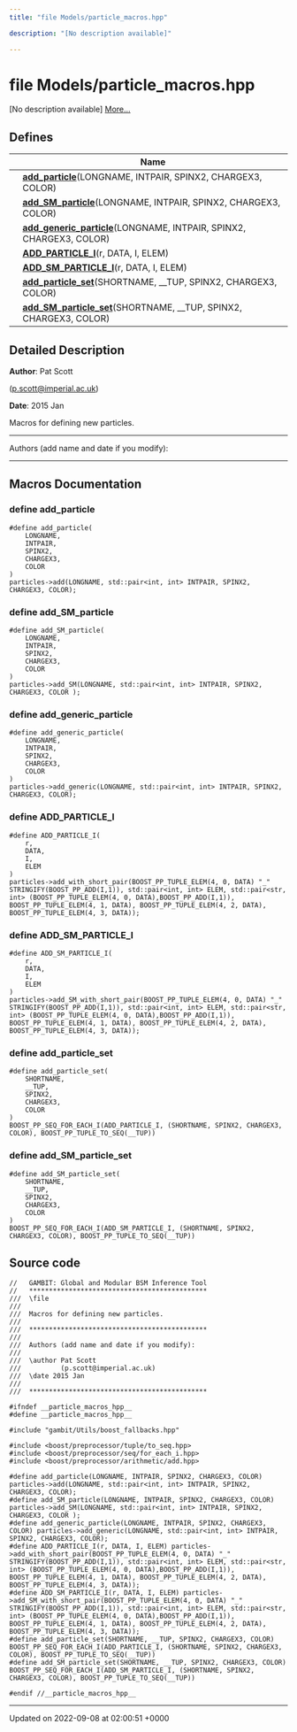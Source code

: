 ```yaml
---
title: "file Models/particle_macros.hpp"

description: "[No description available]"

---
```


# file Models/particle_macros.hpp

[No description available] [More...](#detailed-description)

## Defines

|                | Name           |
| -------------- | -------------- |
|  | **[add_particle](/documentation/code/files/particle__macros_8hpp/#define-particle-macros-hpp-add-particle)**(LONGNAME, INTPAIR, SPINX2, CHARGEX3, COLOR)  |
|  | **[add_SM_particle](/documentation/code/files/particle__macros_8hpp/#define-particle-macros-hpp-add-sm-particle)**(LONGNAME, INTPAIR, SPINX2, CHARGEX3, COLOR)  |
|  | **[add_generic_particle](/documentation/code/files/particle__macros_8hpp/#define-particle-macros-hpp-add-generic-particle)**(LONGNAME, INTPAIR, SPINX2, CHARGEX3, COLOR)  |
|  | **[ADD_PARTICLE_I](/documentation/code/files/particle__macros_8hpp/#define-particle-macros-hpp-add-particle-i)**(r, DATA, I, ELEM)  |
|  | **[ADD_SM_PARTICLE_I](/documentation/code/files/particle__macros_8hpp/#define-particle-macros-hpp-add-sm-particle-i)**(r, DATA, I, ELEM)  |
|  | **[add_particle_set](/documentation/code/files/particle__macros_8hpp/#define-particle-macros-hpp-add-particle-set)**(SHORTNAME, __TUP, SPINX2, CHARGEX3, COLOR)  |
|  | **[add_SM_particle_set](/documentation/code/files/particle__macros_8hpp/#define-particle-macros-hpp-add-sm-particle-set)**(SHORTNAME, __TUP, SPINX2, CHARGEX3, COLOR)  |

## Detailed Description


**Author**: Pat Scott 

 ([p.scott@imperial.ac.uk](mailto:p.scott@imperial.ac.uk)) 

**Date**: 2015 Jan

Macros for defining new particles.



------------------

Authors (add name and date if you modify):



------------------




## Macros Documentation

### define add_particle

```
#define add_particle(
    LONGNAME,
    INTPAIR,
    SPINX2,
    CHARGEX3,
    COLOR
)
particles->add(LONGNAME, std::pair<int, int> INTPAIR, SPINX2, CHARGEX3, COLOR);
```


### define add_SM_particle

```
#define add_SM_particle(
    LONGNAME,
    INTPAIR,
    SPINX2,
    CHARGEX3,
    COLOR
)
particles->add_SM(LONGNAME, std::pair<int, int> INTPAIR, SPINX2, CHARGEX3, COLOR );
```


### define add_generic_particle

```
#define add_generic_particle(
    LONGNAME,
    INTPAIR,
    SPINX2,
    CHARGEX3,
    COLOR
)
particles->add_generic(LONGNAME, std::pair<int, int> INTPAIR, SPINX2, CHARGEX3, COLOR);
```


### define ADD_PARTICLE_I

```
#define ADD_PARTICLE_I(
    r,
    DATA,
    I,
    ELEM
)
particles->add_with_short_pair(BOOST_PP_TUPLE_ELEM(4, 0, DATA) "_" STRINGIFY(BOOST_PP_ADD(I,1)), std::pair<int, int> ELEM, std::pair<str, int> (BOOST_PP_TUPLE_ELEM(4, 0, DATA),BOOST_PP_ADD(I,1)), BOOST_PP_TUPLE_ELEM(4, 1, DATA), BOOST_PP_TUPLE_ELEM(4, 2, DATA), BOOST_PP_TUPLE_ELEM(4, 3, DATA));
```


### define ADD_SM_PARTICLE_I

```
#define ADD_SM_PARTICLE_I(
    r,
    DATA,
    I,
    ELEM
)
particles->add_SM_with_short_pair(BOOST_PP_TUPLE_ELEM(4, 0, DATA) "_" STRINGIFY(BOOST_PP_ADD(I,1)), std::pair<int, int> ELEM, std::pair<str, int> (BOOST_PP_TUPLE_ELEM(4, 0, DATA),BOOST_PP_ADD(I,1)), BOOST_PP_TUPLE_ELEM(4, 1, DATA), BOOST_PP_TUPLE_ELEM(4, 2, DATA), BOOST_PP_TUPLE_ELEM(4, 3, DATA));
```


### define add_particle_set

```
#define add_particle_set(
    SHORTNAME,
    __TUP,
    SPINX2,
    CHARGEX3,
    COLOR
)
BOOST_PP_SEQ_FOR_EACH_I(ADD_PARTICLE_I, (SHORTNAME, SPINX2, CHARGEX3, COLOR), BOOST_PP_TUPLE_TO_SEQ(__TUP))
```


### define add_SM_particle_set

```
#define add_SM_particle_set(
    SHORTNAME,
    __TUP,
    SPINX2,
    CHARGEX3,
    COLOR
)
BOOST_PP_SEQ_FOR_EACH_I(ADD_SM_PARTICLE_I, (SHORTNAME, SPINX2, CHARGEX3, COLOR), BOOST_PP_TUPLE_TO_SEQ(__TUP))
```


## Source code

```
//   GAMBIT: Global and Modular BSM Inference Tool
//   *********************************************
///  \file
///
///  Macros for defining new particles.
///
///  *********************************************
///
///  Authors (add name and date if you modify):
///   
///  \author Pat Scott  
///          (p.scott@imperial.ac.uk)
///  \date 2015 Jan
///
///  *********************************************

#ifndef __particle_macros_hpp__
#define __particle_macros_hpp__

#include "gambit/Utils/boost_fallbacks.hpp"

#include <boost/preprocessor/tuple/to_seq.hpp>
#include <boost/preprocessor/seq/for_each_i.hpp>
#include <boost/preprocessor/arithmetic/add.hpp>

#define add_particle(LONGNAME, INTPAIR, SPINX2, CHARGEX3, COLOR) particles->add(LONGNAME, std::pair<int, int> INTPAIR, SPINX2, CHARGEX3, COLOR);
#define add_SM_particle(LONGNAME, INTPAIR, SPINX2, CHARGEX3, COLOR) particles->add_SM(LONGNAME, std::pair<int, int> INTPAIR, SPINX2, CHARGEX3, COLOR );
#define add_generic_particle(LONGNAME, INTPAIR, SPINX2, CHARGEX3, COLOR) particles->add_generic(LONGNAME, std::pair<int, int> INTPAIR, SPINX2, CHARGEX3, COLOR);
#define ADD_PARTICLE_I(r, DATA, I, ELEM) particles->add_with_short_pair(BOOST_PP_TUPLE_ELEM(4, 0, DATA) "_" STRINGIFY(BOOST_PP_ADD(I,1)), std::pair<int, int> ELEM, std::pair<str, int> (BOOST_PP_TUPLE_ELEM(4, 0, DATA),BOOST_PP_ADD(I,1)), BOOST_PP_TUPLE_ELEM(4, 1, DATA), BOOST_PP_TUPLE_ELEM(4, 2, DATA), BOOST_PP_TUPLE_ELEM(4, 3, DATA));
#define ADD_SM_PARTICLE_I(r, DATA, I, ELEM) particles->add_SM_with_short_pair(BOOST_PP_TUPLE_ELEM(4, 0, DATA) "_" STRINGIFY(BOOST_PP_ADD(I,1)), std::pair<int, int> ELEM, std::pair<str, int> (BOOST_PP_TUPLE_ELEM(4, 0, DATA),BOOST_PP_ADD(I,1)), BOOST_PP_TUPLE_ELEM(4, 1, DATA), BOOST_PP_TUPLE_ELEM(4, 2, DATA), BOOST_PP_TUPLE_ELEM(4, 3, DATA));
#define add_particle_set(SHORTNAME, __TUP, SPINX2, CHARGEX3, COLOR) BOOST_PP_SEQ_FOR_EACH_I(ADD_PARTICLE_I, (SHORTNAME, SPINX2, CHARGEX3, COLOR), BOOST_PP_TUPLE_TO_SEQ(__TUP))
#define add_SM_particle_set(SHORTNAME, __TUP, SPINX2, CHARGEX3, COLOR) BOOST_PP_SEQ_FOR_EACH_I(ADD_SM_PARTICLE_I, (SHORTNAME, SPINX2, CHARGEX3, COLOR), BOOST_PP_TUPLE_TO_SEQ(__TUP))

#endif //__particle_macros_hpp__
```


-------------------------------

Updated on 2022-09-08 at 02:00:51 +0000
